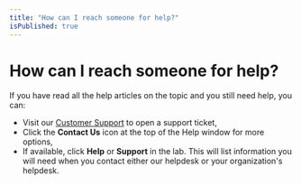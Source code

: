 ```yaml
---
title: "How can I reach someone for help?"
isPublished: true
---
```


# How can I reach someone for help?

If you have read all the help articles on the topic and you still need help, you can:
- Visit our [Customer Support](https://www.learnondemandsystems.com/customer-support/) to open a support ticket,
- Click the **Contact Us** icon at the top of the Help window for more options,
- If available, click **Help** or **Support** in the lab. This will list information you will need when you contact either our helpdesk or your organization's helpdesk.
